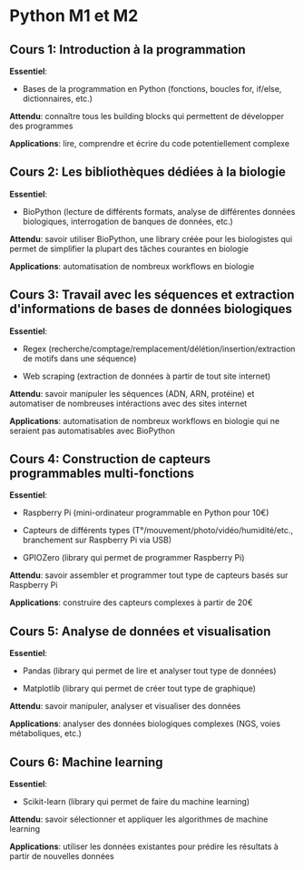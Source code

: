 # Python M1 et M2

## Cours 1: Introduction à la programmation

**Essentiel**:

- Bases de la programmation en Python (fonctions, boucles for, if/else, dictionnaires, etc.)

**Attendu**: connaître tous les building blocks qui permettent de développer des programmes

**Applications**: lire, comprendre et écrire du code potentiellement complexe


## Cours 2: Les bibliothèques dédiées à la biologie

**Essentiel**:

- BioPython (lecture de différents formats, analyse de différentes données biologiques, interrogation de banques de données, etc.)

**Attendu**: savoir utiliser BioPython, une library créée pour les biologistes qui permet de simplifier la plupart des tâches courantes en biologie

**Applications**: automatisation de nombreux workflows en biologie


## Cours 3: Travail avec les séquences et extraction d'informations de bases de données biologiques

**Essentiel**:

- Regex (recherche/comptage/remplacement/délétion/insertion/extraction de motifs dans une séquence)

- Web scraping (extraction de données à partir de tout site internet)

**Attendu**: savoir manipuler les séquences (ADN, ARN, protéine) et automatiser de nombreuses intéractions avec des sites internet

**Applications**: automatisation de nombreux workflows en biologie qui ne seraient pas automatisables avec BioPython


## Cours 4: Construction de capteurs programmables multi-fonctions

**Essentiel**:

- Raspberry Pi (mini-ordinateur programmable en Python pour 10€)

- Capteurs de différents types (T°/mouvement/photo/vidéo/humidité/etc., branchement sur Raspberry Pi via USB)

- GPIOZero (library qui permet de programmer Raspberry Pi)

**Attendu**: savoir assembler et programmer tout type de capteurs basés sur Raspberry Pi

**Applications**: construire des capteurs complexes à partir de 20€


## Cours 5: Analyse de données et visualisation

**Essentiel**:

- Pandas (library qui permet de lire et analyser tout type de données)

- Matplotlib (library qui permet de créer tout type de graphique)

**Attendu**: savoir manipuler, analyser et visualiser des données

**Applications**: analyser des données biologiques complexes (NGS, voies métaboliques, etc.)


## Cours 6: Machine learning

**Essentiel**:

- Scikit-learn (library qui permet de faire du machine learning)

**Attendu**: savoir sélectionner et appliquer les algorithmes de machine learning

**Applications**: utiliser les données existantes pour prédire les résultats à partir de nouvelles données
